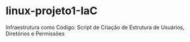 # linux-projeto1-IaC
 Infraestrutura como Código: Script de Criação de Estrutura de Usuários, Diretórios e Permissões
